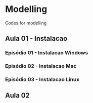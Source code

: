 # Modelling
Codes for modelling 

## Aula 01 - Instalacao

### Episódio 01 - Instalacao Windows

### Episódio 02 - Instalacao Mac

### Episódio 03 - Instalacao Linux


## Aula 02